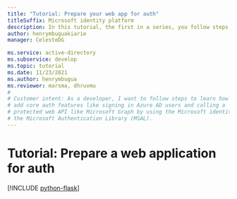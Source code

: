 ```yaml
---
title: "Tutorial: Prepare your web app for auth"
titleSuffix: Microsoft identity platform
description: In this tutorial, the first in a series, you follow steps to prepare a new or existing app to support core auth features like user sign-in and getting data from a protected web API by using Microsoft identity platform components like Azure Active Directory (Azure AD) and the Microsoft Authentication Library (MSAL).
author: henrymbuguakiarie
manager: CelesteDG

ms.service: active-directory
ms.subservice: develop
ms.topic: tutorial
ms.date: 11/23/2021
ms.author: henrymbugua
ms.reviewer: marsma, dhruvmu
#
# Customer intent: As a developer, I want to follow steps to learn how to
# add core auth features like signing in Azure AD users and calling a
# protected web API like Microsoft Graph by using the Microsoft identity platform and
# the Microsoft Authentication Library (MSAL).
---
```


# Tutorial: Prepare a web application for auth

[!INCLUDE [python-flask](./includes/web-app/python-flask-tutorial-01-prepare-app.md)]
